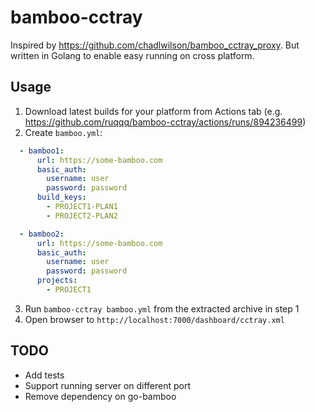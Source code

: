 # bamboo-cctray

Inspired by https://github.com/chadlwilson/bamboo_cctray_proxy. But written in Golang to enable easy running on cross platform.

## Usage
1. Download latest builds for your platform from Actions tab (e.g. https://github.com/ruqqq/bamboo-cctray/actions/runs/894236499)
2. Create `bamboo.yml`:
```yaml
  - bamboo1:
      url: https://some-bamboo.com
      basic_auth:
        username: user
        password: password
      build_keys:
        - PROJECT1-PLAN1
        - PROJECT2-PLAN2

  - bamboo2:
      url: https://some-bamboo.com
      basic_auth:
        username: user
        password: password
      projects:
        - PROJECT1
```
3. Run `bamboo-cctray bamboo.yml` from the extracted archive in step 1
4. Open browser to `http://localhost:7000/dashboard/cctray.xml`

## TODO
- Add tests
- Support running server on different port
- Remove dependency on go-bamboo
